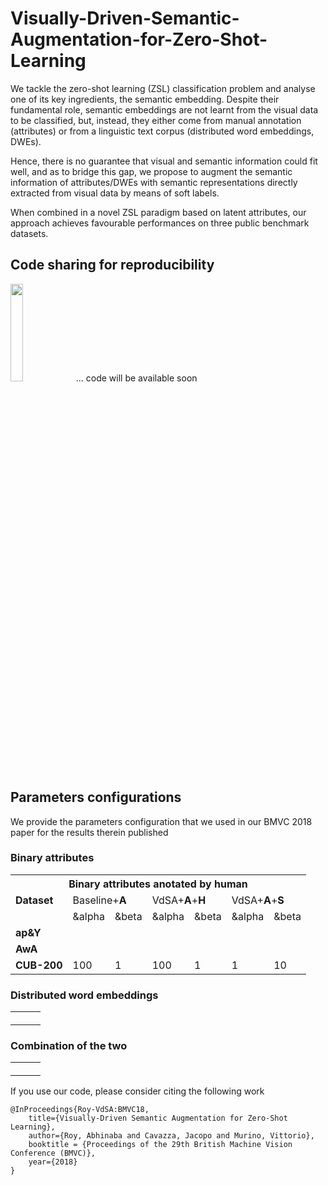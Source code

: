 # Visually-Driven-Semantic-Augmentation-for-Zero-Shot-Learning

We tackle the zero-shot learning (ZSL) classification problem and analyse one of its key ingredients, the semantic embedding. Despite their fundamental role, semantic embeddings are not learnt from the visual data to be classified, but, instead, they either come from manual annotation (attributes) or from a linguistic text corpus (distributed word embeddings, DWEs). 

Hence, there is no guarantee that visual and semantic information could fit well, and as to bridge this gap, we propose to augment the semantic information of attributes/DWEs with semantic representations directly extracted from visual data by means of soft labels. 

When combined in a novel ZSL paradigm based on latent attributes, our approach achieves favourable performances on three public benchmark datasets.

## Code sharing for reproducibility

<img src="https://vignette.wikia.nocookie.net/breakingbad/images/0/08/Work-in-progress-1024x603.png/revision/latest?cb=20170515215858" width=20% height=20%> ... code will be available soon

## Parameters configurations

We provide the parameters configuration that we used in our BMVC 2018 paper for the results therein published

### Binary attributes
<table class="tg">
  <tr>
    <th class="tg-c3ow" colspan="7"><span style="font-weight:bold">Binary attributes anotated by human</span></th>
  </tr>
  <tr>
    <td class="tg-c3ow"><span style="font-weight:bold">Dataset</span></td>
    <td class="tg-us36" colspan="2">Baseline+<span style="font-weight:bold">A</span></td>
    <td class="tg-yw4l" colspan="2">VdSA+<span style="font-weight:bold">A</span>+<span style="font-weight:bold">H</span></td>
    <td class="tg-yw4l" colspan="2">VdSA+<span style="font-weight:bold">A</span>+<span style="font-weight:bold">S</span></td>
  </tr>
  <tr>
    <td class="tg-baqh"></td>
    <td class="tg-yw4l">&alpha</td>
    <td class="tg-yw4l">&beta</td>
    <td class="tg-yw4l">&alpha</td>
    <td class="tg-yw4l">&beta</td>
    <td class="tg-yw4l">&alpha</td>
    <td class="tg-yw4l">&beta</td>
  </tr>
  <tr>
    <td class="tg-baqh"><span style="font-weight:bold">ap&amp;Y</span></td>
    <td class="tg-yw4l"></td>
    <td class="tg-yw4l"></td>
    <td class="tg-yw4l"></td>
    <td class="tg-yw4l"></td>
    <td class="tg-yw4l"></td>
    <td class="tg-yw4l"></td>
  </tr>
  <tr>
    <td class="tg-c3ow"><span style="font-weight:bold">AwA</span></td>
    <td class="tg-us36"></td>
    <td class="tg-us36"></td>
    <td class="tg-yw4l"></td>
    <td class="tg-us36"></td>
    <td class="tg-yw4l"></td>
    <td class="tg-us36"></td>
  </tr>
  <tr>
    <td class="tg-baqh"><span style="font-weight:bold">CUB-200</span></td>
    <td class="tg-baqh">100</td>
    <td class="tg-baqh">1</td>
    <td class="tg-baqh">100</td>
    <td class="tg-baqh">1</td>
    <td class="tg-baqh">1</td>
    <td class="tg-baqh">10</td>
  </tr>
</table>

### Distributed word embeddings
<table style="width:100%">
  <tr>
    <th> </th>
    <th> </th> 
    <th> </th>
  </tr>
  <tr>
    <td> </td>
    <td> </td> 
    <td> </td>
  </tr>
  <tr>
    <td> </td>
    <td> </td> 
    <td> </td>
  </tr>
</table>

### Combination of the two
<table style="width:100%">
  <tr>
    <th> </th>
    <th> </th> 
    <th> </th>
  </tr>
  <tr>
    <td> </td>
    <td> </td> 
    <td> </td>
  </tr>
  <tr>
    <td> </td>
    <td> </td> 
    <td> </td>
  </tr>
</table>

If you use our code, please consider citing the following work

    @InProceedings{Roy-VdSA:BMVC18,
        title={Visually-Driven Semantic Augmentation for Zero-Shot Learning},
        author={Roy, Abhinaba and Cavazza, Jacopo and Murino, Vittorio},
        booktitle = {Proceedings of the 29th British Machine Vision Conference (BMVC)},
        year={2018}
    } 
